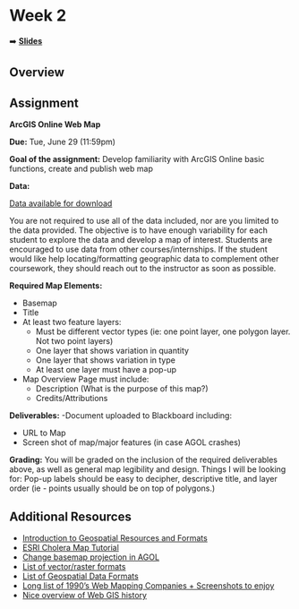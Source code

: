 <!-- .slide: data-background="./Images/header.svg" data-background-repeat="none" data-background-size="40% 40%" data-background-position="center 10%" class="header" -->
# Week 2

➡️ [**Slides**](https://shelleyhoover.github.io/UPP4652021/Slides/revealjsSlides/week2.html#/)


## Overview

## Assignment

**ArcGIS Online Web Map**

**Due:** Tue, June 29 (11:59pm) 

**Goal of the assignment:** Develop familiarity with ArcGIS Online basic functions, create and publish web map

**Data:** 

[Data available for download](https://github.com/shelleyhoover/UPP4652021/tree/master/Course%20Data)  

You are not required to use all of the data included, nor are you limited to the data provided. The objective is to have enough variability for each student to explore the data and develop a map of interest.  Students are encouraged to use data from other courses/internships.  If the student would like help locating/formatting geographic data to complement other coursework, they should reach out to the instructor as soon as possible.  

**Required Map Elements:**
- Basemap
- Title
- At least two feature layers:
   - Must be different vector types (ie: one point layer, one polygon layer. Not two point layers) 
   - One layer that shows variation in quantity 
   - One layer that shows variation in type
  - At least one layer must have a pop-up 
- Map Overview Page must include: 
  - Description (What is the purpose of this map?)
  - Credits/Attributions

**Deliverables:** 
-Document uploaded to Blackboard including: 
  - URL to Map
  - Screen shot of map/major features (in case AGOL crashes)

**Grading:** 
You will be graded on the inclusion of the required deliverables above, as well as general map legibility and design. Things I will be looking for: Pop-up labels should be easy to decipher, descriptive title, and layer order (ie - points usually should be on top of polygons.) 

## Additional Resources
- [Introduction to Geospatial Resources and Formats](https://www.loc.gov/preservation/digital/formats/content/gis_intro.shtml)
- [ESRI Cholera Map Tutorial](https://downloads.esri.com/learnarcgis/educators/creating-a-basic-story-map.pdf)
- [Change basemap projection in AGOL](https://learn.arcgis.com/en/projects/make-a-web-map-without-web-mercator/)
- [List of vector/raster formats](https://gisgeography.com/gis-formats/)
- [List of Geospatial Data Formats](https://www.loc.gov/preservation/digital/formats/fdd/gis_fdd.shtml)
- [Long list of 1990’s Web Mapping Companies + Screenshots to enjoy](https://www.slideshare.net/stevenfeldman/history-of-web-mapping)
- [Nice overview of Web GIS history](https://www.smithsonianmag.com/history/unlikely-history-origins-modern-maps-180951617/) 


